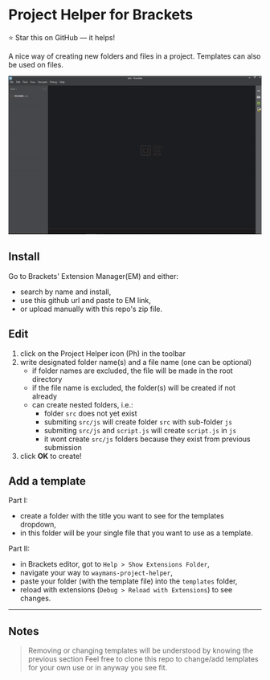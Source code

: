Project Helper for Brackets
===============================

:star: Star this on GitHub — it helps!

A nice way of creating new folders and files in a project. Templates can also be used on files.

<img src="./vid/brackets-helper.gif">

## Install
Go to Brackets' Extension Manager(EM) and either:
- search by name and install,
- use this github url and paste to EM link,
- or upload manually with this repo's zip file.

## Edit
1. click on the Project Helper icon (Ph) in the toolbar
2. write designated folder name(s) and a file name (one can be optional)
    - if folder names are excluded, the file will be made in the root directory
    - if the file name is excluded, the folder(s) will be created if not already
    - can create nested folders, i.e.:
        - folder `src` does not yet exist
        - submiting `src/js` will create folder `src` with sub-folder `js`
        - submiting `src/js` and `script.js` will create `script.js` in `js`
        - it wont create `src/js` folders because they exist from previous submission
3. click **OK** to create!
 
## Add a template
Part I:
- create a folder with the title you want to see for the templates dropdown,
- in this folder will be your single file that you want to use as a template.
 
Part II:
- in Brackets editor, got to `Help > Show Extensions Folder`,
- navigate your way to `waymans-project-helper`,
- paste your folder (with the template file) into the `templates` folder,
- reload with extensions (`Debug > Reload with Extensions`) to see changes.

---

## Notes
> Removing or changing templates will be understood by knowing the previous section
> Feel free to clone this repo to change/add templates for your own use or in anyway you see fit.